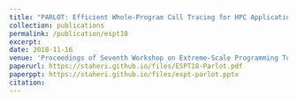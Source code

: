 ```yaml
---
title: "PARLOT: Efficient Whole-Program Call Tracing for HPC Applications"
collection: publications
permalink: /publication/espt18
excerpt:
date: 2018-11-16
venue: 'Proceedings of Seventh Workshop on Extreme-Scale Programming Tools, Supercomputing Conference, Dallas, Texas, November 2018'
paperurl: https://staheri.github.io/files/ESPT18-Parlot.pdf
paperppt: https://staheri.github.io/files/espt-parlot.pptx
citation:
---
```

